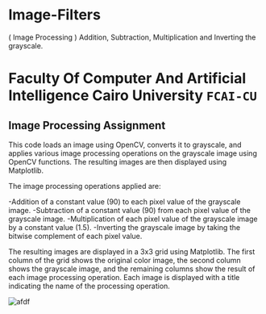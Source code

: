 # Image-Filters
( Image Processing ) Addition, Subtraction, Multiplication and Inverting the grayscale.

# Faculty Of Computer And Artificial Intelligence Cairo University `FCAI-CU`
## Image Processing Assignment


This code loads an image using OpenCV, converts it to grayscale, and applies various image processing operations on the grayscale image using OpenCV functions. The resulting images are then displayed using Matplotlib.

The image processing operations applied are:

-Addition of a constant value (90) to each pixel value of the grayscale image.
-Subtraction of a constant value (90) from each pixel value of the grayscale image.
-Multiplication of each pixel value of the grayscale image by a constant value (1.5).
-Inverting the grayscale image by taking the bitwise complement of each pixel value.

The resulting images are displayed in a 3x3 grid using Matplotlib. The first column of the grid shows the original color image, the second column shows the grayscale image, and the remaining columns show the result of each image processing operation. Each image is displayed with a title indicating the name of the processing operation.


![afdf]()
